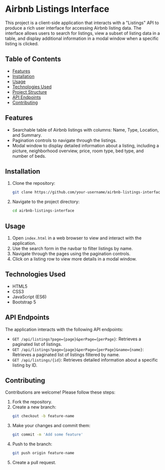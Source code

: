 # Airbnb Listings Interface

This project is a client-side application that interacts with a "Listings" API to produce a rich user interface for accessing Airbnb listing data. The interface allows users to search for listings, view a subset of listing data in a table, and display additional information in a modal window when a specific listing is clicked.

## Table of Contents
- [Features](#features)
- [Installation](#installation)
- [Usage](#usage)
- [Technologies Used](#technologies-used)
- [Project Structure](#project-structure)
- [API Endpoints](#api-endpoints)
- [Contributing](#contributing)

## Features
- Searchable table of Airbnb listings with columns: Name, Type, Location, and Summary.
- Pagination controls to navigate through the listings.
- Modal window to display detailed information about a listing, including a picture, neighborhood overview, price, room type, bed type, and number of beds.

## Installation
1. Clone the repository:
    ```bash
    git clone https://github.com/your-username/airbnb-listings-interface.git
    ```
2. Navigate to the project directory:
    ```bash
    cd airbnb-listings-interface
    ```

## Usage
1. Open `index.html` in a web browser to view and interact with the application.
2. Use the search form in the navbar to filter listings by name.
3. Navigate through the pages using the pagination controls.
4. Click on a listing row to view more details in a modal window.

## Technologies Used
- HTML5
- CSS3
- JavaScript (ES6)
- Bootstrap 5

## API Endpoints
The application interacts with the following API endpoints:
- `GET /api/listings?page={page}&perPage={perPage}`: Retrieves a paginated list of listings.
- `GET /api/listings?page={page}&perPage={perPage}&name={name}`: Retrieves a paginated list of listings filtered by name.
- `GET /api/listings/{id}`: Retrieves detailed information about a specific listing by ID.

## Contributing
Contributions are welcome! Please follow these steps:
1. Fork the repository.
2. Create a new branch:
    ```bash
    git checkout -b feature-name
    ```
3. Make your changes and commit them:
    ```bash
    git commit -m 'Add some feature'
    ```
4. Push to the branch:
    ```bash
    git push origin feature-name
    ```
5. Create a pull request.
